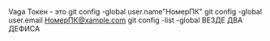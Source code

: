 Vaga
Токен - это 
git config -global user.name"НомерПК"
git config -global user.email НомерПК@xample.com
git config -list -global ВЕЗДЕ ДВА ДЕФИСА
